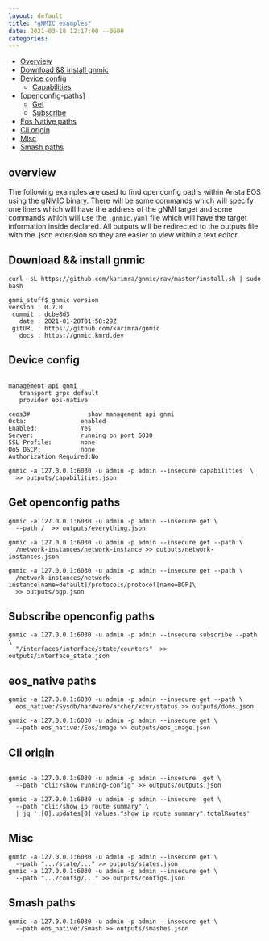 ```yaml
---
layout: default
title: "gNMIC examples"
date: 2021-03-18 12:17:00 --0600
categories:
---
```


- [Overview](#overview)
- [Download && install gnmic](#Download-&&-install-gnmic)
- [Device config](#Device-config)
  - [Capabilities](#capabilities)
- [openconfig-paths]
  - [Get](#Get-openconfig-paths)
  - [Subscribe](#Subscribe-openconfig-paths)
- [Eos Native paths](#eos_native-paths)
- [Cli origin](#Cli-origin)
- [Misc](#Misc)
- [Smash paths](#Smash-Paths)

## overview

The following examples are used to find openconfig paths within Arista EOS using
the [gNMIC binary](https://gnmic.kmrd.dev/). There will be some commands which
will specify one liners which will have the address of the gNMI target and some
commands which will use the `.gnmic.yaml` file which will have the target
information inside declared. All outputs will be redirected to the outputs file
with the .json extension so they are easier to view within a text editor.

## Download && install gnmic

```shell
curl -sL https://github.com/karimra/gnmic/raw/master/install.sh | sudo bash

gnmi_stuff$ gnmic version
version : 0.7.0
 commit : dcbe8d3
   date : 2021-01-28T01:58:29Z
 gitURL : https://github.com/karimra/gnmic
   docs : https://gnmic.kmrd.dev
```

## Device config

```shell

management api gnmi
   transport grpc default
   provider eos-native

ceos3#                show management api gnmi
Octa:               enabled
Enabled:            Yes
Server:             running on port 6030
SSL Profile:        none
QoS DSCP:           none
Authorization Required:No
```

```shell
gnmic -a 127.0.0.1:6030 -u admin -p admin --insecure capabilities  \
  >> outputs/capabilities.json
```

## Get openconfig paths

```shell
gnmic -a 127.0.0.1:6030 -u admin -p admin --insecure get \
  --path /  >> outputs/everything.json

gnmic -a 127.0.0.1:6030 -u admin -p admin --insecure get --path \
  /network-instances/network-instance >> outputs/network-instances.json

gnmic -a 127.0.0.1:6030 -u admin -p admin --insecure get --path \
  /network-instances/network-instance[name=default]/protocols/protocol[name=BGP]\
  >> outputs/bgp.json
```

## Subscribe openconfig paths

```shell
gnmic -a 127.0.0.1:6030 -u admin -p admin --insecure subscribe --path \
  "/interfaces/interface/state/counters"  >> outputs/interface_state.json
```

## eos_native paths

```shell
gnmic -a 127.0.0.1:6030 -u admin -p admin --insecure get --path \
  eos_native:/Sysdb/hardware/archer/xcvr/status >> outputs/doms.json

gnmic -a 127.0.0.1:6030 -u admin -p admin --insecure get \
  --path eos_native:/Eos/image >> outputs/eos_image.json
```

## Cli origin

```shell

gnmic -a 127.0.0.1:6030 -u admin -p admin --insecure  get \
  --path "cli:/show running-config" >> outputs/outputs.json

gnmic -a 127.0.0.1:6030 -u admin -p admin --insecure  get \
  --path "cli:/show ip route summary" \
  | jq '.[0].updates[0].values."show ip route summary".totalRoutes'

```

## Misc

```shell
gnmic -a 127.0.0.1:6030 -u admin -p admin --insecure get \
  --path ".../state/..." >> outputs/states.json
gnmic -a 127.0.0.1:6030 -u admin -p admin --insecure get \
  --path ".../config/..." >> outputs/configs.json
```

## Smash paths

```shell
gnmic -a 127.0.0.1:6030 -u admin -p admin --insecure get \
  --path eos_native:/Smash >> outputs/smashes.json
```
